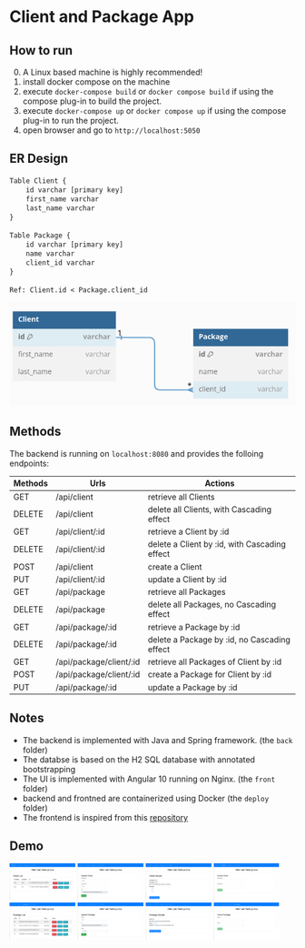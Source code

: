 # Client and Package App
## How to run
0. A Linux based machine is highly recommended!
1. install docker compose on the machine
2. execute `docker-compose build` or `docker compose build` if using the compose plug-in to build the project.
3. execute `docker-compose up` or `docker compose up` if using the compose plug-in to run the project.
4. open browser and go to `http://localhost:5050`

## ER Design
```
Table Client {
	id varchar [primary key]
	first_name varchar
	last_name varchar 
}

Table Package {
	id varchar [primary key]
	name varchar
	client_id varchar
}

Ref: Client.id < Package.client_id
```
![alt text](https://raw.githubusercontent.com/poname/canhs-task/main/blob/erd.png?raw=true)



## Methods
The backend is running on `localhost:8080` and provides the folloing endpoints:

| Methods | Urls | Actions |
| ------------ | ------------ | ------------ |
| GET | /api/client | retrieve all Clients |
| DELETE | /api/client  | delete all Clients, with Cascading effect |
| GET | /api/client/:id  | retrieve a Client by :id |
| DELETE | /api/client/:id  | delete a Client by :id, with Cascading effect |
| POST | /api/client  | create a Client |
| PUT | /api/client/:id  | update a Client by :id |
| GET | /api/package | retrieve all Packages |
| DELETE | /api/package  | delete all Packages, no Cascading effect |
| GET | /api/package/:id  | retrieve a Package by :id |
| DELETE | /api/package/:id  | delete a Package by :id, no Cascading effect |
| GET | /api/package/client/:id  | retrieve all Packages of Client by :id |
| POST | /api/package/client/:id  | create a Package for Client by :id |
| PUT | /api/package/:id  | update a Package by :id |

## Notes
- The backend is implemented with Java and Spring framework. (the `back` folder)
- The databse is based on the H2 SQL database with annotated bootstrapping
- The UI is implemented with Angular 10 running on Nginx. (the `front` folder)
- backend and frontned are containerized using Docker (the `deploy` folder)
- The frontend is inspired from this [repository](https://github.com/RameshMF/Angular10-SpringBoot-CRUD-Tutorialhttp:// "repo")

## Demo
<img src="https://raw.githubusercontent.com/poname/canhs-task/main/blob/demo-clients-1.png?raw=true" width="23%"></img> <img
src="https://raw.githubusercontent.com/poname/canhs-task/main/blob/demo-clients-2.png?raw=true" width="23%"></img> <img src="https://raw.githubusercontent.com/poname/canhs-task/main/blob/demo-clients-3.png?raw=true" width="23%"></img> <img src="https://raw.githubusercontent.com/poname/canhs-task/main/blob/demo-clients-4.png?raw=true" width="23%"></img> <img src="https://raw.githubusercontent.com/poname/canhs-task/main/blob/demo-packages-1.png?raw=true" width="23%"></img> <img src="https://raw.githubusercontent.com/poname/canhs-task/main/blob/demo-packages-2.png?raw=true" width="23%"></img> <img src="https://raw.githubusercontent.com/poname/canhs-task/main/blob/demo-packages-3.png?raw=true" width="23%"></img> <img src="https://raw.githubusercontent.com/poname/canhs-task/main/blob/demo-packages-4.png?raw=true" width="23%"></img>

